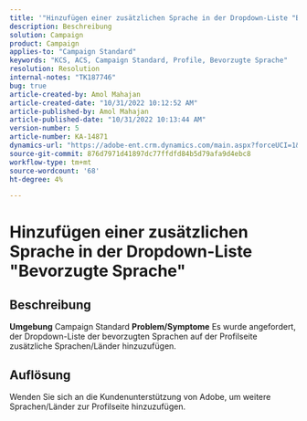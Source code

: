 ```yaml
---
title: '"Hinzufügen einer zusätzlichen Sprache in der Dropdown-Liste "Bevorzugte Sprache"'
description: Beschreibung
solution: Campaign
product: Campaign
applies-to: "Campaign Standard"
keywords: "KCS, ACS, Campaign Standard, Profile, Bevorzugte Sprache"
resolution: Resolution
internal-notes: "TK187746"
bug: true
article-created-by: Amol Mahajan
article-created-date: "10/31/2022 10:12:52 AM"
article-published-by: Amol Mahajan
article-published-date: "10/31/2022 10:13:44 AM"
version-number: 5
article-number: KA-14871
dynamics-url: "https://adobe-ent.crm.dynamics.com/main.aspx?forceUCI=1&pagetype=entityrecord&etn=knowledgearticle&id=bb163392-0459-ed11-9561-6045bd006079"
source-git-commit: 876d7971d41897dc77ffdfd84b5d79afa9d4ebc8
workflow-type: tm+mt
source-wordcount: '68'
ht-degree: 4%

---
```


# Hinzufügen einer zusätzlichen Sprache in der Dropdown-Liste &quot;Bevorzugte Sprache&quot;

## Beschreibung

<b>Umgebung</b>
Campaign Standard
<b>Problem/Symptome</b>
Es wurde angefordert, der Dropdown-Liste der bevorzugten Sprachen auf der Profilseite zusätzliche Sprachen/Länder hinzuzufügen.


## Auflösung


Wenden Sie sich an die Kundenunterstützung von Adobe, um weitere Sprachen/Länder zur Profilseite hinzuzufügen.
